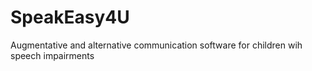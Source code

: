 # SpeakEasy4U
Augmentative and alternative communication software for children wih speech impairments

